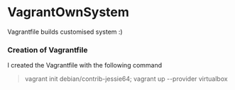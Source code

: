 # VagrantOwnSystem
Vagrantfile builds customised system :)

### Creation of Vagrantfile 
I created the Vagrantfile with the following command

> vagrant init debian/contrib-jessie64; vagrant up --provider virtualbox

